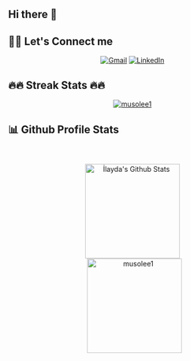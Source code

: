 ## Hi there 👋

## 🙋‍♀️ Let's Connect me
<p align="center">
	<a href="mailto:mustafabayramoglu29@gmail.com"><img src="https://img.icons8.com/?size=35&id=124379&format=png" alt="Gmail"/></a>
	<a href="https://www.linkedin.com/in/mustafa-bayramoglu/"><img src="https://img.icons8.com/?size=35&id=60444&format=png" alt="LinkedIn"/></a>
</p>

## 🔥🔥 Streak Stats 🔥🔥
<p align="center"><a href="https://git.io/streak-stats"><img src="https://streak-stats.demolab.com?user=musolee1" alt="musolee1"  /></a></p> 

## 📊 Github Profile  Stats  

  <br/>
  <p align="center">
    <a href="https://github.com/anuraghazra/github-readme-stats"><img alt="İlayda's Github Stats" src="https://github-readme-stats.vercel.app/api?username=musolee1&show_icons=true&count_private=true&theme=algolia" height="192px"/></a>
<br/>
  &nbsp;
	  <img src="https://github-readme-stats.vercel.app/api/top-langs?username=musolee1&show_icons=true&locale=en&layout=compact&theme=algolia" alt="musolee1" height="192px"/>
  <br/>
 
  </p>

<!--
**musolee1/musolee1** is a ✨ _special_ ✨ repository because its `README.md` (this file) appears on your GitHub profile.

Here are some ideas to get you started: 

- 🔭 I’m currently working on ...
- 🌱 I’m currently learning ...
- 👯 I’m looking to collaborate on ...
- 🤔 I’m looking for help with ...
- 💬 Ask me about ...
- 📫 How to reach me: ...
- 😄 Pronouns: ...
- ⚡ Fun fact: ...
-->
